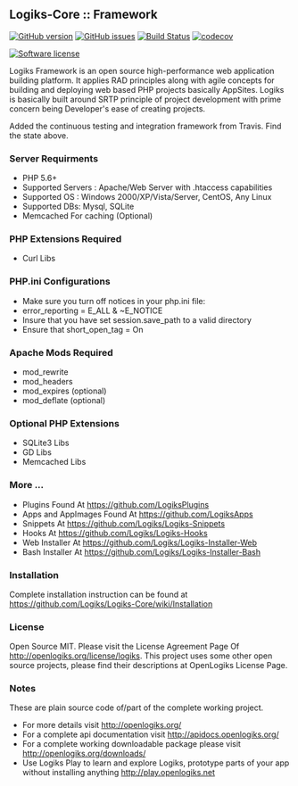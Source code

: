 Logiks-Core :: Framework
------------------------

[![GitHub version](https://badge.fury.io/gh/Logiks%2FLogiks-Core.svg?style=for-the-badg)](https://badge.fury.io/gh/Logiks%2FLogiks-Core)
[![GitHub issues](https://img.shields.io/github/issues/Logiks/Logiks-Core.svg?style=for-the-badge)](https://github.com/Logiks/Logiks-Core/issues)
[![Build Status](https://travis-ci.org/Logiks/Logiks-Core.svg?style=for-the-badg)](https://travis-ci.org/Logiks/Logiks-Core)
[![codecov](https://codecov.io/gh/Logiks/Logiks-Core/branch/master/graph/badge.svg?style=for-the-badg)](https://codecov.io/gh/Logiks/Logiks-Core)

[![Software license](https://img.shields.io/github/license/Logiks/Logiks-Core.svg?style=for-the-badge)](https://github.com/Logiks/Logiks-Core/blob/master/license.txt)

Logiks Framework is an open source high-performance web application building platform. It applies RAD principles along with agile concepts for building and deploying web based PHP projects basically AppSites. Logiks is basically built around SRTP principle of project development with prime concern being Developer's ease of creating projects.

Added the continuous testing and integration framework from Travis. Find the state above.

### Server Requirments
+ PHP 5.6+
+ Supported Servers : Apache/Web Server with .htaccess capabilities
+ Supported OS : Windows 2000/XP/Vista/Server, CentOS, Any Linux 
+ Supported DBs: Mysql, SQLite
+ Memcached	For caching (Optional)

### PHP Extensions Required
+ Curl Libs

### PHP.ini Configurations
+ Make sure you turn off notices in your php.ini file: 
+ error_reporting = E_ALL & ~E_NOTICE
+ Insure that you have set session.save_path to a valid directory
+ Ensure that short_open_tag = On

### Apache Mods Required
+ mod_rewrite
+ mod_headers
+ mod_expires	(optional)
+ mod_deflate	(optional)

### Optional PHP Extensions
+ SQLite3 Libs
+ GD Libs
+ Memcached Libs

### More ...
+ Plugins Found At <https://github.com/LogiksPlugins>
+ Apps and AppImages Found At <https://github.com/LogiksApps>
+ Snippets At <https://github.com/Logiks/Logiks-Snippets>
+ Hooks At <https://github.com/Logiks/Logiks-Hooks>
+ Web Installer At <https://github.com/Logiks/Logiks-Installer-Web>
+ Bash Installer At <https://github.com/Logiks/Logiks-Installer-Bash>


### Installation
Complete installation instruction can be found at <https://github.com/Logiks/Logiks-Core/wiki/Installation>

### License
Open Source MIT. Please visit the License Agreement Page Of <http://openlogiks.org/license/logiks>.
This project uses some other open source projects, please find their descriptions at OpenLogiks License Page.

### Notes
These are plain source code of/part of the complete working project.
+ For more details visit <http://openlogiks.org/>
+ For a complete api documentation  visit <http://apidocs.openlogiks.org/>
+ For a complete working downloadable package please visit <http://openlogiks.org/downloads/>
+ Use Logiks Play to learn and explore Logiks, prototype parts of your app without installing anything <http://play.openlogiks.net>

